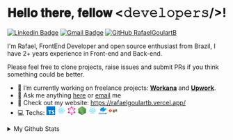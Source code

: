# 𝐇𝐞𝐥𝐥𝐨 𝐭𝐡𝐞𝐫𝐞, 𝐟𝐞𝐥𝐥𝐨𝐰 <𝚍𝚎𝚟𝚎𝚕𝚘𝚙𝚎𝚛𝚜/>!

[![Linkedin Badge](https://img.shields.io/badge/-LinkedIn-blue?style=flat-square&logo=Linkedin&logoColor=white&link=https://www.linkedin.com/in/rafael-goulartb/)](https://www.linkedin.com/in/rafael-goulartb/)
[![Gmail Badge](https://img.shields.io/badge/-Gmail-c14438?style=flat-square&logo=Gmail&logoColor=white&link=mailto:rafagoulartb@gmail.com)](mailto:rafagoulartb@gmail.com)
[![GitHub RafaelGoulartB](https://img.shields.io/github/followers/RafaelGoulartB?label=follow&style=social)](https://github.com/RafaelGoulartB)

I'm Rafael, FrontEnd Developer and open source enthusiast from Brazil, I have 2+ years experience in Front-end and Back-end.  

Please feel free to clone projects, raise issues and submit PRs if you think something could be better.   

- 🔭 I’m currently working on freelance projects: **[Workana](https://www.workana.com/freelancer/d840a1aedff8a6e7bc21374e7ad11b09)** and **[Upwork](https://www.upwork.com/freelancers/~01311a2e119aeb7ca6)**.    
- 💬 Ask me anything [here](https://github.com/RafaelGoulartB/RafaelGoulartB/issues/new) or [email](mailto:rafagoulartb@gmail.com) me
- :eyes: Check out my website: https://rafaelgoulartb.vercel.app/
- :computer: Techs: <code><img height="20" src="https://raw.githubusercontent.com/github/explore/80688e429a7d4ef2fca1e82350fe8e3517d3494d/topics/typescript/typescript.png"></code>
<code><img height="20" src="https://raw.githubusercontent.com/github/explore/80688e429a7d4ef2fca1e82350fe8e3517d3494d/topics/react/react.png"></code>
<code><img height="20" src="https://raw.githubusercontent.com/github/explore/5c058a388828bb5fde0bcafd4bc867b5bb3f26f3/topics/graphql/graphql.png"></code>
<code><img height="20" src="https://raw.githubusercontent.com/github/explore/80688e429a7d4ef2fca1e82350fe8e3517d3494d/topics/nodejs/nodejs.png"></code>
<code><img height="20" src="https://raw.githubusercontent.com/github/explore/80688e429a7d4ef2fca1e82350fe8e3517d3494d/topics/react-native/react-native.png"></code>
<code><img height="20" src="https://raw.githubusercontent.com/github/explore/80688e429a7d4ef2fca1e82350fe8e3517d3494d/topics/docker/docker.png"></code>
<code><img height="20" src="https://raw.githubusercontent.com/github/explore/80688e429a7d4ef2fca1e82350fe8e3517d3494d/topics/git/git.png"></code>

<details>
  <summary>My Github Stats</summary>
  <br>

  <p align="center">
    <img align="center" src="https://github-readme-stats.vercel.app/api?username=RafaelGoulartB&show_icons=true&theme=dracula" alt="Rafael Goulart's Github Stats" alt="Rafael Goulart's Github Status" />
  </p>
</details>
